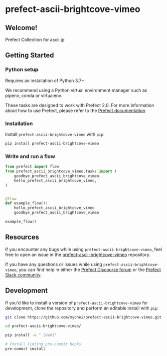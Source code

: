# prefect-ascii-brightcove-vimeo

## Welcome!

Prefect Collection for ascii.jp

## Getting Started

### Python setup

Requires an installation of Python 3.7+.

We recommend using a Python virtual environment manager such as pipenv, conda or virtualenv.

These tasks are designed to work with Prefect 2.0. For more information about how to use Prefect, please refer to the [Prefect documentation](https://orion-docs.prefect.io/).

### Installation

Install `prefect-ascii-brightcove-vimeo` with `pip`:

```bash
pip install prefect-ascii-brightcove-vimeo
```

### Write and run a flow

```python
from prefect import flow
from prefect_ascii_brightcove_vimeo.tasks import (
    goodbye_prefect_ascii_brightcove_vimeo,
    hello_prefect_ascii_brightcove_vimeo,
)


@flow
def example_flow():
    hello_prefect_ascii_brightcove_vimeo
    goodbye_prefect_ascii_brightcove_vimeo

example_flow()
```

## Resources

If you encounter any bugs while using `prefect-ascii-brightcove-vimeo`, feel free to open an issue in the [prefect-ascii-brightcove-vimeo](https://github.com/myohei/prefect-ascii-brightcove-vimeo) repository.

If you have any questions or issues while using `prefect-ascii-brightcove-vimeo`, you can find help in either the [Prefect Discourse forum](https://discourse.prefect.io/) or the [Prefect Slack community](https://prefect.io/slack).

## Development

If you'd like to install a version of `prefect-ascii-brightcove-vimeo` for development, clone the repository and perform an editable install with `pip`:

```bash
git clone https://github.com/myohei/prefect-ascii-brightcove-vimeo.git

cd prefect-ascii-brightcove-vimeo/

pip install -e ".[dev]"

# Install linting pre-commit hooks
pre-commit install
```
